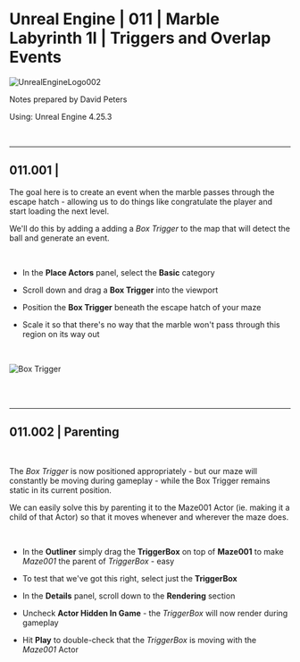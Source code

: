 # Unreal Engine | 011 | Marble Labyrinth 1I | Triggers and Overlap Events

![UnrealEngineLogo002](https://user-images.githubusercontent.com/36719180/90347960-a4e68900-e087-11ea-9349-f5a59105b4d2.png)


Notes prepared by David Peters

Using: Unreal Engine 4.25.3 

<br>

---

## 011.001 | 

The goal here is to create an event when the marble passes through the escape hatch - allowing us to do things like congratulate the player and start loading the next level.

We'll do this by adding a adding a *Box Trigger* to the map that will detect the ball and generate an event.

<br>

- In the **Place Actors** panel, select the **Basic** category

- Scroll down and drag a **Box Trigger** into the viewport

- Position the **Box Trigger** beneath the escape hatch of your maze

- Scale it so that there's no way that the marble won't pass through this region on its way out

<br>

![Box Trigger](https://user-images.githubusercontent.com/36719180/93303463-97bbe600-f84f-11ea-911e-dd5156b9f531.png)

<br><br>

---

## 011.002 | Parenting

<br>

The *Box Trigger* is now positioned appropriately - but our maze will constantly be moving during gameplay - while the Box Trigger remains static in its current position. 

We can easily solve this by parenting it to the Maze001 Actor (ie. making it a child of that Actor) so that it moves whenever and wherever the maze does.

<br>

- In the **Outliner** simply drag the **TriggerBox** on top of **Maze001** to make *Maze001* the parent of *TriggerBox* - easy

- To test that we've got this right, select just the **TriggerBox**

- In the **Details** panel, scroll down to the **Rendering** section

- Uncheck **Actor Hidden In Game** - the *TriggerBox* will now render during gameplay

- Hit **Play** to double-check that the *TriggerBox* is moving with the *Maze001* Actor
